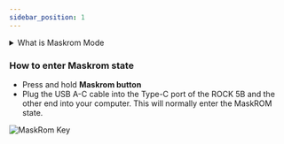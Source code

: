 ```yaml
---
sidebar_position: 1
---
```


<details>
  <summary>What is Maskrom Mode</summary>
    Maskrom mode, also known as Loader mode, is a special boot mode that generally used to recover or repair faulty devices.
    This mode allows the user to interact directly with the device's hardware without going through the operating system. In Maskrom mode,
    the user can communicate with the device through a computer or other device and execute a series of commands to fix the device's problems.
    You can see if the device is in Maskrom mode by using the following command (the return value below is the return value in Maskrom state).

    # MacOS side.

    The result of running lsusb
    Output:Bus 000 Device 004: ID 2207:350b Composite Device of Fuzhou Rockchip Electronics Co.

    # Linux.

    Result after executing lsusb
    Output:Bus 001 Device 030: ID 2207:350b Fuzhou Rockchip Electronics Company

    # Windows: Open RKDevTool.

    Open RKDevTool and you will see that the device is in Found One MASKROM Device state.

</details>

### How to enter Maskrom state

- Press and hold **Maskrom button**
- Plug the USB A-C cable into the Type-C port of the ROCK 5B and the other end into your computer. This will normally enter the MaskROM state.

![MaskRom Key](/img/rock5b/rock-5b-typec-maskrom-400px.webp)
